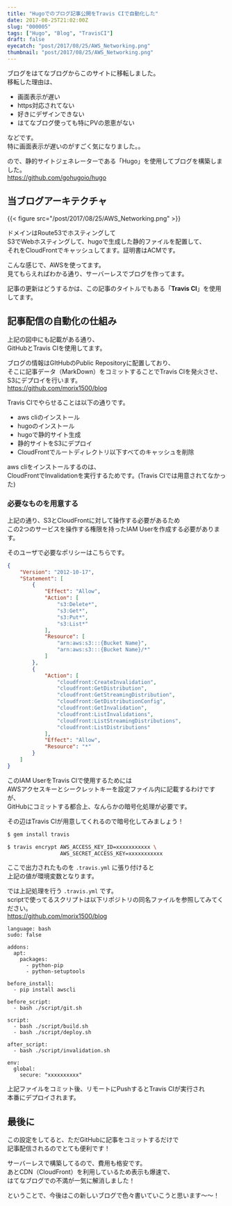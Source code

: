 ```yaml
---
title: "Hugoでのブログ記事公開をTravis CIで自動化した"
date: 2017-08-25T21:02:00Z
slug: "000005"
tags: ["Hugo", "Blog", "TravisCI"]
draft: false
eyecatch: "post/2017/08/25/AWS_Networking.png"
thumbnail: "post/2017/08/25/AWS_Networking.png"
---
```

ブログをはてなブログからこのサイトに移転しました。  
移転した理由は、  

* 画面表示が遅い
* https対応されてない
* 好きにデザインできない
* はてなブログ使っても特にPVの恩恵がない

などです。  
特に画面表示が遅いのがすごく気になりました。。  

ので、静的サイトジェネレーターである「Hugo」を使用してブログを構築しました。  
<https://github.com/gohugoio/hugo>

## 当ブログアーキテクチャ
{{< figure src="/post/2017/08/25/AWS_Networking.png" >}}

ドメインはRoute53でホスティングして  
S3でWebホスティングして、hugoで生成した静的ファイルを配置して、  
それをCloudFrontでキャッシュしてます。証明書はACMです。  

こんな感じで、AWSを使ってます。  
見てもらえればわかる通り、サーバーレスでブログを作ってます。  

記事の更新はどうするかは、この記事のタイトルでもある「__Travis CI__」を使用してます。

## 記事配信の自動化の仕組み
上記の図中にも記載がある通り、  
GitHubとTravis CIを使用してます。  

ブログの情報はGItHubのPublic Repositoryに配置しており、  
そこに記事データ（MarkDown）をコミットすることでTravis CIを発火させ、S3にデプロイを行います。  
<https://github.com/morix1500/blog>

Travis CIでやらせることは以下の通りです。  

* aws cliのインストール
* hugoのインストール
* hugoで静的サイト生成
* 静的サイトをS3にデプロイ
* CloudFrontでルートディレクトリ以下すべてのキャッシュを削除

aws cliをインストールするのは、  
CloudFrontでInvalidationを実行するためです。(Travis CIでは用意されてなかった)  

### 必要なものを用意する
上記の通り、S3とCloudFrontに対して操作する必要があるため  
この2つのサービスを操作する権限を持ったIAM Userを作成する必要があります。

そのユーザで必要なポリシーはこちらです。
```json
{
    "Version": "2012-10-17",
    "Statement": [
        {
            "Effect": "Allow",
            "Action": [
                "s3:Delete*",
                "s3:Get*",
                "s3:Put*",
                "s3:List*"
            ],
            "Resource": [
                "arn:aws:s3:::{Bucket Name}",
                "arn:aws:s3:::{Bucket Name}/*"
            ]
        },
        {
            "Action": [
                "cloudfront:CreateInvalidation",
                "cloudfront:GetDistribution",
                "cloudfront:GetStreamingDistribution",
                "cloudfront:GetDistributionConfig",
                "cloudfront:GetInvalidation",
                "cloudfront:ListInvalidations",
                "cloudfront:ListStreamingDistributions",
                "cloudfront:ListDistributions"
            ],
            "Effect": "Allow",
            "Resource": "*"
        }
    ]
}
```

このIAM UserをTravis CIで使用するためには  
AWSアクセスキーとシークレットキーを設定ファイル内に記載するわけですが、  
GitHubにコミットする都合上、なんらかの暗号化処理が必要です。  

その辺はTravis CIが用意してくれるので暗号化してみましょう！

```bash
$ gem install travis

$ travis encrypt AWS_ACCESS_KEY_ID=xxxxxxxxxxx \
                 AWS_SECRET_ACCESS_KEY=xxxxxxxxxxx
```

ここで出力されたものを `.travis.yml` に張り付けると  
上記の値が環境変数となります。  

では上記処理を行う `.travis.yml` です。  
scriptで使ってるスクリプトは以下リポジトリの同名ファイルを参照してみてください。  
<https://github.com/morix1500/blog>

```
language: bash
sudo: false

addons:
  apt:
    packages:
      - python-pip
      - python-setuptools

before_install:
  - pip install awscli

before_script:
  - bash ./script/git.sh

script:
  - bash ./script/build.sh
  - bash ./script/deploy.sh

after_script:
  - bash ./script/invalidation.sh

env:
  global:
    secure: "xxxxxxxxxx"

```

上記ファイルをコミット後、リモートにPushするとTravis CIが実行され  
本番にデプロイされます。

## 最後に
この設定をしてると、ただGitHubに記事をコミットするだけで  
記事配信されるのでとても便利です！

サーバーレスで構築してるので、費用も格安です。  
あとCDN（CloudFront）を利用しているため表示も爆速で、  
はてなブログでの不満が一気に解消しました！

ということで、今後はこの新しいブログで色々書いていこうと思います～～！